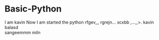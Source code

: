# Basic-Python
I am kavin 
Now I am started the python 
rfgev,,,
rgrejn...
xcxbb
,...,,>.
kavin 
balasd  
sangeemmm miln

